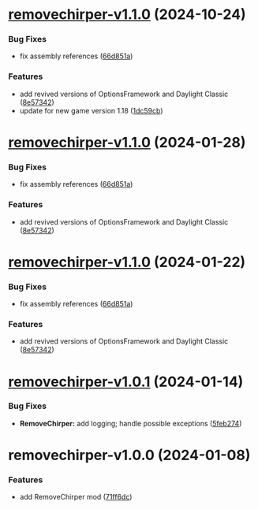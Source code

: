 # [removechirper-v1.1.0](https://github.com/Bomret/CitiesSkylinesMods/compare/removechirper-v1.0.1...removechirper-v1.1.0) (2024-10-24)


### Bug Fixes

* fix assembly references ([66d851a](https://github.com/Bomret/CitiesSkylinesMods/commit/66d851ad417a3f522d1f3897c04300a37340aaf3))


### Features

* add revived versions of OptionsFramework and Daylight Classic ([8e57342](https://github.com/Bomret/CitiesSkylinesMods/commit/8e573428ea1681a5089812d8d0b527c345410bf0))
* update for new game version 1.18 ([1dc59cb](https://github.com/Bomret/CitiesSkylinesMods/commit/1dc59cbec50cbbdb3a833f1060e83dd43fe97483))

# [removechirper-v1.1.0](https://github.com/Bomret/CitiesSkylinesMods/compare/removechirper-v1.0.1...removechirper-v1.1.0) (2024-01-28)


### Bug Fixes

* fix assembly references ([66d851a](https://github.com/Bomret/CitiesSkylinesMods/commit/66d851ad417a3f522d1f3897c04300a37340aaf3))


### Features

* add revived versions of OptionsFramework and Daylight Classic ([8e57342](https://github.com/Bomret/CitiesSkylinesMods/commit/8e573428ea1681a5089812d8d0b527c345410bf0))

# [removechirper-v1.1.0](https://github.com/Bomret/CitiesSkylinesMods/compare/removechirper-v1.0.1...removechirper-v1.1.0) (2024-01-22)


### Bug Fixes

* fix assembly references ([66d851a](https://github.com/Bomret/CitiesSkylinesMods/commit/66d851ad417a3f522d1f3897c04300a37340aaf3))


### Features

* add revived versions of OptionsFramework and Daylight Classic ([8e57342](https://github.com/Bomret/CitiesSkylinesMods/commit/8e573428ea1681a5089812d8d0b527c345410bf0))

# [removechirper-v1.0.1](https://github.com/Bomret/CitiesSkylinesMods/compare/removechirper-v1.0.0...removechirper-v1.0.1) (2024-01-14)


### Bug Fixes

* **RemoveChirper:** add logging; handle possible exceptions ([5feb274](https://github.com/Bomret/CitiesSkylinesMods/commit/5feb2749a1405acad6bc3b3e35403a255951a85d))

# removechirper-v1.0.0 (2024-01-08)


### Features

* add RemoveChirper mod ([71ff6dc](https://github.com/Bomret/CitiesSkylinesMods/commit/71ff6dccbe57e7b28ec614d3e104f30ea2771297))
